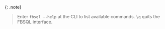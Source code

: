{: .note}
> Enter `fbsql --help` at the CLI to list available commands.
>`\q` quits the FBSQL interface.
